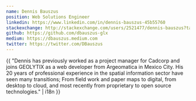 ```yaml
---
name: Dennis Bauszus
position: Web Solutions Engineer
linkedin: https://www.linkedin.com/in/dennis-bauszus-45b55760
stackexchange: http://stackexchange.com/users/2521477/dennis-bauszus?tab=accounts
github: https://github.com/dbauszus-glx
medium: https://dbauszus.medium.com
twitter: https://twitter.com/DBauszus
---
```


{{ "Dennis has previously worked as a project manager for Cadcorp and joins GEOLYTIX as a web developer from Argeomatica in Mexico City. His 20 years of professional experience in the spatial information sector have seen many transitions; From field work and paper maps to digital, from desktop to cloud, and most recently from proprietary to open source technologies." | i18n }}
